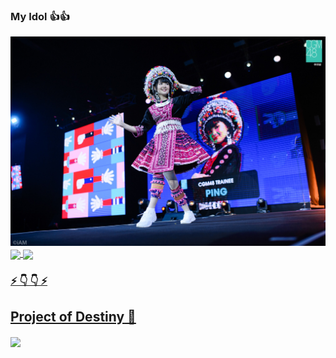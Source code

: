 ### My Idol 👍👍
![png](https://github.com/Acttion101/Acttion101/blob/master/02.jpg?raw=true)
<a href="https://github.com/Acttion101/eatsomewhere-api">
  <img align="center" src="https://github-readme-stats.vercel.app/api?username=Acttion101&hide=stars,issues&count_private=true&show_icons=true&theme=gotham"/>
</a>
<a href="https://github.com/anuraghazra/github-readme-stats">
  <img align="center" src="https://github-readme-stats.vercel.app/api/top-langs/?username=Acttion101&layout=compact&theme=gotham" />
  
### ⚡ 👇 👇 ⚡ 
## Project of Destiny 🤝
<a href="https://github.com/anuraghazra/github-readme-stats">
  <img align="center" src="https://github-readme-stats.vercel.app/api/pin/?username=anuraghazra&repo=github-readme-stats" />
</a>
